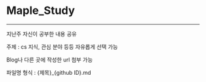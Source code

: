 # Maple_Study

---
지난주 자신이 공부한 내용 공유


주제 : cs 지식, 관심 분야 등등 자유롭게 선택 가능


Blog나 다른 곳에 작성한 url 첨부 가능


파일명 형식 : {제목}_{github ID}.md
